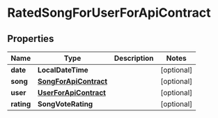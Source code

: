 

# RatedSongForUserForApiContract

## Properties

Name | Type | Description | Notes
------------ | ------------- | ------------- | -------------
**date** | **LocalDateTime** |  |  [optional]
**song** | [**SongForApiContract**](SongForApiContract.md) |  |  [optional]
**user** | [**UserForApiContract**](UserForApiContract.md) |  |  [optional]
**rating** | **SongVoteRating** |  |  [optional]



